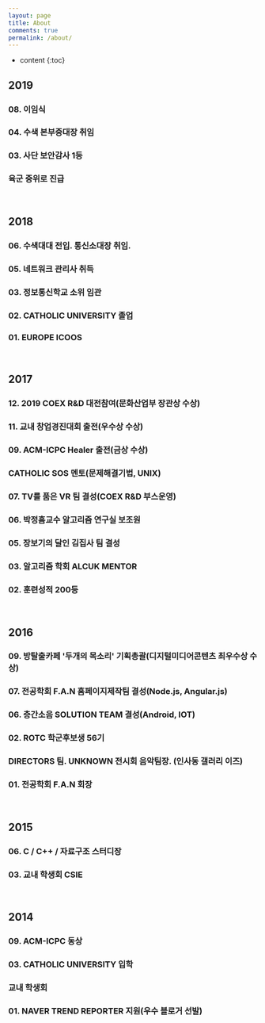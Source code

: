 ```yaml
---
layout: page
title: About
comments: true
permalink: /about/
---
```


* content
{:toc}

## **2019**
### 08. 이임식

### 04. 수색 본부중대장 취임

### 03. 사단 보안감사 1등 

###       육군 중위로 진급        

​        



## **2018**

### 06. 수색대대 전입. 통신소대장 취임.

### 05. 네트워크 관리사 취득

### 03. 정보통신학교 소위 임관

### 02. CATHOLIC UNIVERSITY 졸업

### 01. EUROPE ICOOS        

​        



## **2017**

### 12. 2019 COEX R&D 대전참여(문화산업부 장관상 수상)

### 11. 교내 창업경진대회 출전(우수상 수상)

### 09. ACM-ICPC Healer 출전(금상 수상)

###       CATHOLIC SOS 멘토(문제해결기법, UNIX)

### 07. TV를 품은 VR 팀 결성(COEX R&D 부스운영)

### 06. 박정흠교수 알고리즘 연구실 보조원

### 05. 장보기의 달인 김집사 팀 결성

### 03. 알고리즘 학회 ALCUK MENTOR

### 02. 훈련성적 200등        

​        



## **2016**

### 09. 방탈출카페 '두개의 목소리' 기획총괄(디지털미디어콘텐츠 최우수상 수상)

### 07. 전공학회 F.A.N 홈페이지제작팀 결성(Node.js, Angular.js)

### 06. 층간소음 SOLUTION TEAM 결성(Android, IOT)

### 02. ROTC 학군후보생 56기

###       DIRECTORS 팀. UNKNOWN 전시회 음악팀장. (인사동 갤러리 이즈)

### 01. 전공학회 F.A.N 회장        

​        



## **2015**

### 06. C / C++ / 자료구조 스터디장

### 03. 교내 학생회 CSIE        

​        



## **2014**

### 09. ACM-ICPC 동상

### 03. CATHOLIC UNIVERSITY 입학

###        교내 학생회 

### 01. NAVER TREND REPORTER 지원(우수 블로거 선발)